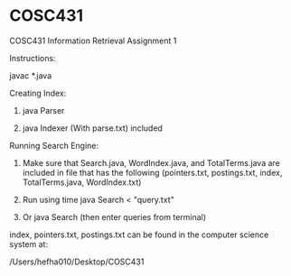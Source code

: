 # COSC431
COSC431 Information Retrieval Assignment 1

Instructions:

javac *.java

Creating Index:

1. java Parser

2. java Indexer (With parse.txt) included


Running Search Engine:

1. Make sure that Search.java, WordIndex.java, and TotalTerms.java are included in file that has the following
   (pointers.txt, postings.txt, index, TotalTerms.java, WordIndex.txt)
   
2. Run using time java Search < "query.txt"

3. Or java Search (then enter queries from terminal)

index, pointers.txt, postings.txt can be found in the computer science system at:

/Users/hefha010/Desktop/COSC431





